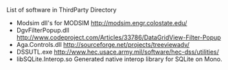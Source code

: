 List of software in ThirdParty Directory

* Modsim  dll's for MODSIM  http://modsim.engr.colostate.edu/
* DgvFilterPopup.dll http://www.codeproject.com/Articles/33786/DataGridView-Filter-Popup
* Aga.Controls.dll http://sourceforge.net/projects/treeviewadv/
* DSSUTL.exe  http://www.hec.usace.army.mil/software/hec-dss/utilities/
* libSQLite.Interop.so  Generated native interop library for SQLite on Mono.

